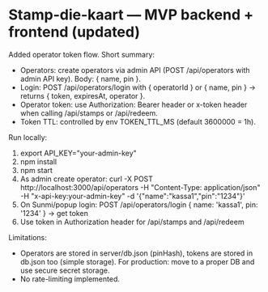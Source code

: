 # Stamp-die-kaart — MVP backend + frontend (updated)

Added operator token flow. Short summary:

- Operators: create operators via admin API (POST /api/operators with admin API key). Body: { name, pin }.
- Login: POST /api/operators/login with { operatorId } or { name, pin } -> returns { token, expiresAt, operator }.
- Operator token: use Authorization: Bearer <token> header or x-token header when calling /api/stamps or /api/redeem.
- Token TTL: controlled by env TOKEN_TTL_MS (default 3600000 = 1h).

Run locally:
1. export API_KEY="your-admin-key"
2. npm install
3. npm start
4. As admin create operator:
   curl -X POST http://localhost:3000/api/operators -H "Content-Type: application/json" -H "x-api-key:your-admin-key" -d '{"name":"kassa1","pin":"1234"}'
5. On Sunmi/popup login:
   POST /api/operators/login { name: 'kassa1', pin: '1234' } -> get token
6. Use token in Authorization header for /api/stamps and /api/redeem

Limitations:
- Operators are stored in server/db.json (pinHash), tokens are stored in db.json too (simple storage). For production: move to a proper DB and use secure secret storage.
- No rate-limiting implemented.
